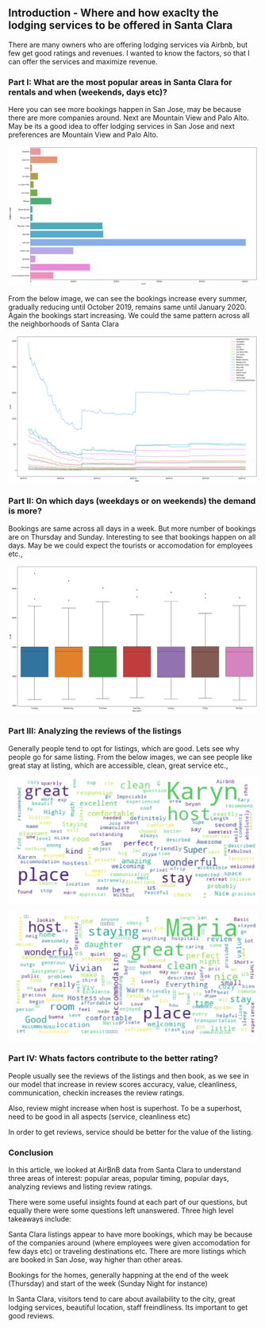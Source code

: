 ## Introduction - Where and how exaclty the lodging services to be offered in Santa Clara

There are many owners who are offering lodging services via Airbnb, but few get good ratings and revenues. I wanted to know the factors, so that I can offer the services and maximize revenue.

### Part I: What are the most popular areas in Santa Clara for rentals and when (weekends, days etc)?

Here you can see more bookings happen in San Jose, may be because there are more companies around. Next are Mountain View and Palo Alto. May be its a good idea to offer lodging services in San Jose and next preferences are Mountain View and Palo Alto.

![most_popular_area](most_popular_area.png)

From the below image, we can see the bookings increase every summer, gradually reducing until October 2019, remains same until January 2020. Again the bookings start increasing. We could the same pattern across all the neighborhoods of Santa Clara

![most_popular_times](most_popular_times.png)

### Part II: On which days (weekdays or on weekends) the demand is more?

Bookings are same across all days in a week. But more number of bookings are on Thursday and Sunday. Interesting to see that bookings happen on all days. May be we could expect the tourists or accomodation for employees etc.,

![days](days.png)

### Part III: Analyzing the reviews of the listings

Generally people tend to opt for listings, which are good. Lets see why people go for same listing. From the below images, we can see people like great stay at listing, which are accessible, clean, great service etc.,

![reviews1](reviews1.png)

![reviews2](reviews2.png)

### Part IV: Whats factors contribute to the better rating?

People usually see the reviews of the listings and then book, as we see in our model that increase in review scores accuracy, value, cleanliness, communication, checkin increases the review ratings.

Also, review might increase when host is superhost. To be a superhost, need to be good in all aspects (service, cleanliness etc)

In order to get reviews, service should be better for the value of the listing.


### Conclusion

In this article, we looked at AirBnB data from Santa Clara to understand three areas of interest: popular areas, popular timing, popular days, analyzing reviews and listing review ratings.

There were some useful insights found at each part of our questions, but equally there were some questions left unanswered. Three high level takeaways include:

Santa Clara listings appear to have more bookings, which may be because of the companies around (where employees were given accomodation for few days etc) or traveling destinations etc. There are more listings which are booked in San Jose, way higher than other areas.

Bookings for the homes, generally happning at the end of the week (Thursday) and start of the week (Sunday Night for instance)

In Santa Clara, visitors tend to care about availability to the city, great lodging services, beautiful location, staff freindliness. Its important to get good reviews.

